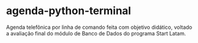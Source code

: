 # agenda-python-terminal
Agenda telefônica por linha de comando feita com objetivo didático, voltado a avaliação final do módulo de Banco de Dados do programa Start Latam. 
